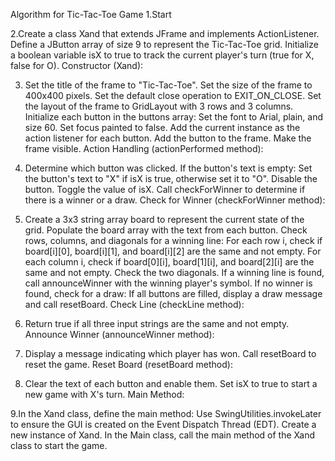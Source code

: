 
Algorithm for Tic-Tac-Toe Game
1.Start

2.Create a class Xand that extends JFrame and implements ActionListener.
  Define a JButton array of size 9 to represent the Tic-Tac-Toe grid.
  Initialize a boolean variable isX to true to track the current player's turn (true for X, false for O).
   Constructor (Xand):

3. Set the title of the frame to "Tic-Tac-Toe".
 Set the size of the frame to 400x400 pixels.
 Set the default close operation to EXIT_ON_CLOSE.
 Set the layout of the frame to GridLayout with 3 rows and 3 columns.
 Initialize each button in the buttons array:
 Set the font to Arial, plain, and size 60.
 Set focus painted to false.
 Add the current instance as the action listener for each button.
 Add the button to the frame.
 Make the frame visible.
 Action Handling (actionPerformed method):

4. Determine which button was clicked.
 If the button's text is empty:
 Set the button's text to "X" if isX is true, otherwise set it to "O".
 Disable the button.
 Toggle the value of isX.
 Call checkForWinner to determine if there is a winner or a draw.
 Check for Winner (checkForWinner method):

5. Create a 3x3 string array board to represent the current state of the grid.
 Populate the board array with the text from each button.
 Check rows, columns, and diagonals for a winning line:
 For each row i, check if board[i][0], board[i][1], and board[i][2] are the same and not empty.
 For each column i, check if board[0][i], board[1][i], and board[2][i] are the same and not empty.
 Check the two diagonals.
 If a winning line is found, call announceWinner with the winning player's symbol.
 If no winner is found, check for a draw:
 If all buttons are filled, display a draw message and call resetBoard.
 Check Line (checkLine method):

6. Return true if all three input strings are the same and not empty.
  Announce Winner (announceWinner method):

7. Display a message indicating which player has won.
 Call resetBoard to reset the game.
 Reset Board (resetBoard method):

8. Clear the text of each button and enable them.
 Set isX to true to start a new game with X's turn.
 Main Method:

9.In the Xand class, define the main method:
Use SwingUtilities.invokeLater to ensure the GUI is created on the Event Dispatch Thread (EDT).
Create a new instance of Xand.
In the Main class, call the main method of the Xand class to start the game.
